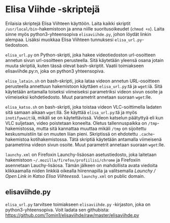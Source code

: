 Elisa Viihde -skriptejä
=======================
Erilaisia skriptejä Elisa Viihteen käyttöön. Laita kaikki skriptit `/usr/local/bin`-hakemistoon ja anna niille suoritusoikeudet (`chmod +x`). Laita sinne myös python3-yhteensopiva `elisaviihde.py`, johon löydät linkin alempaa. Lisäksi muokkaa Elisa Viihteen tunnuksesi `elisa_url.py`-tiedostoon. 

`elisa_url.py` on Python-skripti, joka hakee videotiedoston url-osoitteen annetun sivun url-osoitteen perusteella. Sitä käytetään yleensä osana jotain muuta skriptiä, kuten tässä olevat bash-skriptit. Vaatii toimiakseen elisaviihde.py:n, joka on python3 yhteensopiva.

`elisa_latain.sh` on bash-skripti, joka lataa videon annetun URL-osoitteen perusteella annettuun hakemistoon käyttäen `elisa_url.py`:tä ja `wget`:iä. Sitä käytetään antamalla toiseksi viimeiseksi parametriksi videon sivun osoite ja viimeiseksi kohdetiedosto. Muut parametrit annetaan suoraan `wget`:lle. 

`elisa_katso.sh` on bash-skripti, joka toistaa videon VLC-soittimella ladaten sitä samaan aikaan `wget`:llä. Se käyttää `elisa_url.py`:tä ja myös `inotifywait`:iä, mikäli se on käytettävissä. Videon katselun päätyttyä eli kun VLC suljetaan, video poistetaan koneelta. Oletus tallennuspaikka on `/tmp`-hakemistossa, mutta sitä kannattaa muuttaa mikäli `/tmp` on sijoitettu keskusmuistiin tai on muuten liian pieni. Skriptissä on ehdotettu `.cache`-hakemistoa kotihakemistossa. Tätä skriptiä käytetään antamalla viimeisenä parametrina videon sivun osoite. Muut parametrit annetaan suoraan `wget`:lle. 

`launchy.xml` on Firefoxin Launchy-lisäosan asetustiedosto, joka laitetaan hakemistoon `~/.mozilla/firefox/profiilisi/chrome` ja Firefoxiin asennetaan Lauchy-lisäosa. Tämän jälkeen on mahdollista avata viedoita klikkaamalla niiden linkkiä oikealla hiirennapilla ja valitsemalla *Launchy / Open Link in Katso Elisa Viihteessä*. `launchy.xml` on public domain.

elisaviihde.py
--------------
`elisa_url.py` tarvitsee toimiakseen `elisaviihde.py` -kirjaston, joka on python3-yhteensopiva. Voit ladata sen githubista:
https://github.com/Tomin1/elisaviihde/raw/master/elisaviihde.py
